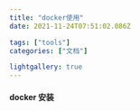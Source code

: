 ```yaml
---
title: "docker使用"
date: 2021-11-24T07:51:02.086Z

tags: ["tools"]
categories: ["文档"]

lightgallery: true
---
```


#### docker 安装


